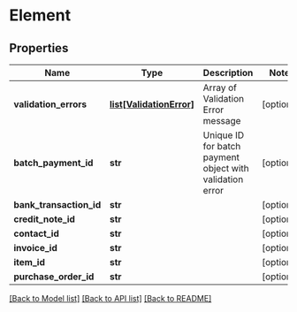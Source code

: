 # Element

## Properties
Name | Type | Description | Notes
------------ | ------------- | ------------- | -------------
**validation_errors** | [**list[ValidationError]**](ValidationError.md) | Array of Validation Error message | [optional] 
**batch_payment_id** | **str** | Unique ID for batch payment object with validation error | [optional] 
**bank_transaction_id** | **str** |  | [optional] 
**credit_note_id** | **str** |  | [optional] 
**contact_id** | **str** |  | [optional] 
**invoice_id** | **str** |  | [optional] 
**item_id** | **str** |  | [optional] 
**purchase_order_id** | **str** |  | [optional] 

[[Back to Model list]](../README.md#documentation-for-models) [[Back to API list]](../README.md#documentation-for-api-endpoints) [[Back to README]](../README.md)


